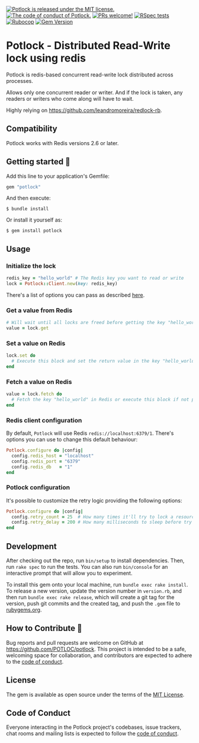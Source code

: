 [![Potlock is released under the MIT license.](https://img.shields.io/badge/license-MIT-blue.svg)](LICENSE)
[![The code of conduct of Potlock.](https://img.shields.io/badge/Contributor%20Covenant-2.1-blue.svg)](CODE_OF_CONDUCT.md)
[![PRs welcome!](https://img.shields.io/badge/PRs-welcome-brightgreen.svg)](CONTRIBUTING.md)
[![RSpec tests](https://github.com/POTLOC/potlock/actions/workflows/rspec.yml/badge.svg)](https://github.com/POTLOC/potlock/actions/workflows/rspec.yml)
[![Rubocop](https://github.com/POTLOC/potlock/actions/workflows/rubocop.yml/badge.svg)](https://github.com/POTLOC/potlock/actions/workflows/rubocop.yml)
[![Gem Version](https://badge.fury.io/rb/potlock.svg)](https://badge.fury.io/rb/potlock)

# Potlock - Distributed Read-Write lock using redis

Potlock is redis-based concurrent read-write lock distributed across processes.

Allows only one concurrent reader or writer. And if the lock is taken, any readers or writers who come along will have to wait.

Highly relying on https://github.com/leandromoreira/redlock-rb.

## Compatibility

Potlock works with Redis versions 2.6 or later.

## Getting started 🚀

Add this line to your application's Gemfile:

```ruby
gem "potlock"
```

And then execute:

    $ bundle install

Or install it yourself as:

    $ gem install potlock

## Usage

### Initialize the lock

```ruby
redis_key = "hello_world" # The Redis key you want to read or write
lock = Potlock::Client.new(key: redis_key)
```
There's a list of options you can pass as described [here](#redis-client-configuration).

### Get a value from Redis

```ruby
# Will wait until all locks are freed before getting the key "hello_world".
value = lock.get
```

### Set a value on Redis

```ruby
lock.set do
  # Execute this block and set the return value in the key "hello_world"
end
```

### Fetch a value on Redis

```ruby
value = lock.fetch do
  # Fetch the key "hello_world" in Redis or execute this block if not present
end
```

### Redis client configuration

By default, `Potlock` will use Redis `redis://localhost:6379/1`. There's options you can use to change this default behaviour:

```ruby
Potlock.configure do |config|
  config.redis_host = "localhost"
  config.redis_port = "6379"
  config.redis_db   = "1"
end
```

### Potlock configuration

It's possible to customize the retry logic providing the following options:

```ruby
Potlock.configure do |config|
  config.retry_count = 25  # How many times it'll try to lock a resource
  config.retry_delay = 200 # How many milliseconds to sleep before try to lock again
end
```

## Development

After checking out the repo, run `bin/setup` to install dependencies. Then, run `rake spec` to run the tests. You can also run `bin/console` for an interactive prompt that will allow you to experiment.

To install this gem onto your local machine, run `bundle exec rake install`. To release a new version, update the version number in `version.rb`, and then run `bundle exec rake release`, which will create a git tag for the version, push git commits and the created tag, and push the `.gem` file to [rubygems.org](https://rubygems.org).

## How to Contribute 🤝

Bug reports and pull requests are welcome on GitHub at https://github.com/POTLOC/potlock. This project is intended to be a safe, welcoming space for collaboration, and contributors are expected to adhere to the [code of conduct](https://github.com/POTLOC/potlock/blob/main/CODE_OF_CONDUCT.md).

## License

The gem is available as open source under the terms of the [MIT License](https://opensource.org/licenses/MIT).

## Code of Conduct

Everyone interacting in the Potlock project's codebases, issue trackers, chat rooms and mailing lists is expected to follow the [code of conduct](https://github.com/POTLOC/potlock/blob/main/CODE_OF_CONDUCT.md).
